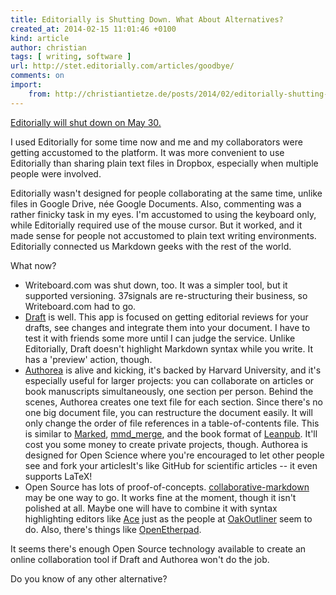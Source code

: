 ```yaml
---
title: Editorially is Shutting Down. What About Alternatives?
created_at: 2014-02-15 11:01:46 +0100
kind: article
author: christian
tags: [ writing, software ]
url: http://stet.editorially.com/articles/goodbye/
comments: on
import:
    from: http://christiantietze.de/posts/2014/02/editorially-shutting-down/
---
```


[Editorially will shut down on May 30.][ann]

I used Editorially for some time now and me and my collaborators were getting accustomed to the platform.  It was more convenient to use Editorially than sharing plain text files in Dropbox, especially when multiple people were involved.  

Editorially wasn't designed for people collaborating at the same time, unlike files in Google Drive, née Google Documents.  Also, commenting was a rather finicky task in my eyes.  I'm accustomed to using the keyboard only, while Editorially required use of the mouse cursor.  But it worked, and it made sense for people not accustomed to plain text writing environments.  Editorially connected us Markdown geeks with the rest of the world.

What now?

* Writeboard.com was shut down, too.  It was a simpler tool, but it supported versioning.  37signals are re-structuring their business, so Writeboard.com had to go.
* [Draft][] is well.  This app is focused on getting editorial reviews for your drafts, see changes and integrate them into your document.  I have to test it with friends some more until I can judge the service.  Unlike Editorially, Draft doesn't highlight Markdown syntax while you write.  It has a 'preview' action, though.
* [Authorea][] is alive and kicking, it's backed by Harvard University, and it's especially useful for larger projects:  you can collaborate on articles or book manuscripts simultaneously, one section per person.  Behind the scenes, Authorea creates one text file for each section.  Since there's no one big document file, you can restructure the document easily.  It will only change the order of file references in a table-of-contents file.  This is similar to [Marked][], [mmd_merge][], and the book format of [Leanpub][].  It'll cost you some money to create private projects, though.  Authorea is designed for Open Science where you're encouraged to let other people see and fork your articlesIt's like GitHub for scientific articles -- it even supports LaTeX!
* Open Source has lots of proof-of-concepts.  [collaborative-markdown][1] may be one way to go.  It works fine at the moment, though it isn't polished at all.  Maybe one will have to combine it with syntax highlighting editors like [Ace][3] just as the people at [OakOutliner][4] seem to do.  Also, there's things like [OpenEtherpad][2].

It seems there's enough Open Source technology available to create an online collaboration tool if Draft and Authorea won't do the job.

Do you know of any other alternative?

[ann]: http://stet.editorially.com/articles/goodbye/
[draft]: https://draftin.com
[authorea]: https://authorea.com
[leanpub]: https://leanpub.com/
[mmd_merge]: https://github.com/fletcher/MMD-Support/blob/master/Utilities/mmd_merge.pl
[marked]: http://marked2app.com/help/Multi-File_Documents.html
[1]: https://github.com/joeyb/collaborative-markdown
[2]: http://openetherpad.org/
[3]: http://ace.c9.io/
[4]: http://oakoutliner.com/
